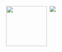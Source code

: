 <!--
![Visitors](https://visitor-badge.laobi.icu/badge?page_id=eduardosantoshf.eduardosantoshf)
-->

<!--
[![trophy](https://github-profile-trophy.vercel.app/?username=eduardosantoshf&theme=dracula&margin-w=5&row=2&column=3)](https://github.com/ryo-ma/github-profile-trophy)

![Top Langs](https://github-readme-stats.vercel.app/api/top-langs/?username=eduardosantoshf&show_icons=true&layout=compact&theme=dracula&langs_count=10&hide=html,c%23&card_width=260)
-->

<div>
  <img height="110" align="left" src="https://github-readme-stats.vercel.app/api/top-langs/?username=eduardosantoshf&show_icons=true&layout=compact&theme=dracula&langs_count=10&hide=html,c%23&card_width=260" />
  <img style="margin-left:5px;"src="https://github-profile-trophy.vercel.app/?username=eduardosantoshf&theme=dracula&margin-w=5" />
</div>


<!--
[![GitHub eduardosantoshf](https://img.shields.io/github/followers/eduardosantoshf?label=follow&style=social)](https://github.com/eduardosantoshf)
-->




